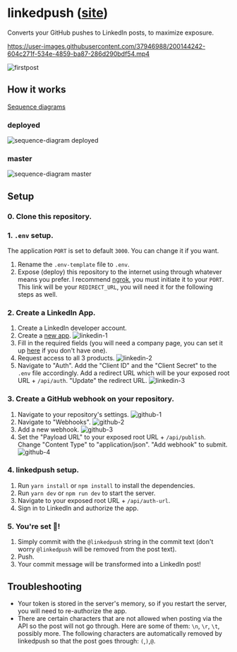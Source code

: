 # linkedpush ([site](https://linkedpush.herokuapp.com/))

Converts your GitHub pushes to LinkedIn posts, to maximize exposure.

https://user-images.githubusercontent.com/37946988/200144242-604c271f-534e-4859-ba87-286d290bdf54.mp4

![firstpost](https://user-images.githubusercontent.com/37946988/198857559-c0541459-9729-4da4-ba6c-a0ec81cf7878.png)

## How it works

[Sequence diagrams](https://www.figma.com/file/KCPxw3HuMQmCsTS3MwhgaZ/linkedpush?node-id=0%3A1)

### deployed

![sequence-diagram deployed](https://user-images.githubusercontent.com/37946988/200139291-9c947a24-f468-456d-94f8-e738790d8d7c.png)

### master

![sequence-diagram master](https://user-images.githubusercontent.com/37946988/196039623-5bc97e03-4ad2-4800-8354-ad84c42a4c0b.JPG)

## Setup

### 0. Clone this repository.

### 1. `.env` setup.

The application `PORT` is set to default `3000`. You can change it if you want.

1. Rename the `.env-template` file to `.env`.
2. Expose (deploy) this repository to the internet using through whatever means you prefer. I recommend [ngrok](https://ngrok.com/), you must initiate it to your `PORT`. This link will be your `REDIRECT_URL`, you will need it for the following steps as well.

### 2. Create a LinkedIn App.

1. Create a LinkedIn developer account.
2. Create a [new app](https://www.linkedin.com/developers/apps).
   ![linkedin-1](https://user-images.githubusercontent.com/37946988/196014978-47752272-380f-4d26-8c94-f5ff9efbc0d1.png)
3. Fill in the required fields (you will need a company page, you can set it up [here](https://www.linkedin.com/company/setup/new/) if you don't have one).
4. Request access to all 3 products.
   ![linkedin-2](https://user-images.githubusercontent.com/37946988/196014993-5cf8b017-79a5-4fb8-9ca7-5576130490c9.png)
5. Navigate to "Auth". Add the "Client ID" and the "Client Secret" to the `.env` file accordingly. Add a redirect URL which will be your exposed root URL + `/api/auth`. "Update" the redirect URL.
   ![linkedin-3](https://user-images.githubusercontent.com/37946988/196014998-bdedeb8b-7579-4143-b452-7061cacc1cf4.png)

### 3. Create a GitHub webhook on your repository.

1. Navigate to your repository's settings.
   ![github-1](https://user-images.githubusercontent.com/37946988/196015015-a153509a-c871-4b7f-971c-da3c32736fe0.png)
2. Navigate to "Webhooks".
   ![github-2](https://user-images.githubusercontent.com/37946988/196015021-ed12b6ed-92dd-4e34-940a-0fc561a6fb35.png)
3. Add a new webhook.
   ![github-3](https://user-images.githubusercontent.com/37946988/196015025-58602a5c-734e-48b0-a5a6-338070bd3246.png)
4. Set the "Payload URL" to your exposed root URL + `/api/publish`. Change "Content Type" to "application/json". "Add webhook" to submit.
   ![github-4](https://user-images.githubusercontent.com/37946988/196016752-ec1ddc46-6deb-466d-9faa-99230929d032.png)

### 4. linkedpush setup.

1. Run `yarn install` or `npm install` to install the dependencies.
2. Run `yarn dev` or `npm run dev` to start the server.
3. Navigate to your exposed root URL + `/api/auth-url`.
4. Sign in to LinkedIn and authorize the app.

### 5. You're set 🥳!

1. Simply commit with the `@linkedpush` string in the commit text (don't worry `@linkedpush` will be removed from the post text).
2. Push.
3. Your commit message will be transformed into a LinkedIn post!

## Troubleshooting

- Your token is stored in the server's memory, so if you restart the server, you will need to re-authorize the app.
- There are certain characters that are not allowed when posting via the API so the post will not go through. Here are some of them: `\n`, `\r`, `\t`, possibly more. The following characters are automatically removed by linkedpush so that the post goes through: `(`,`)`,`@`.
